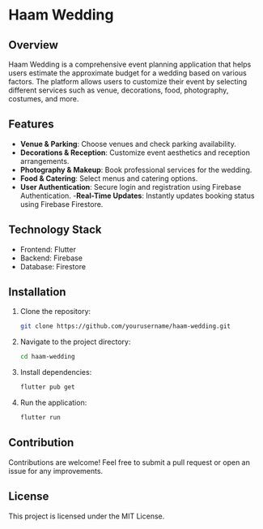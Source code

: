 # Haam Wedding

## Overview
Haam Wedding is a comprehensive event planning application that helps users estimate the approximate budget for a wedding based on various factors. The platform allows users to customize their event by selecting different services such as venue, decorations, food, photography, costumes, and more.

## Features
- **Venue & Parking**: Choose venues and check parking availability.
- **Decorations & Reception**: Customize event aesthetics and reception arrangements.
- **Photography & Makeup**: Book professional services for the wedding.
- **Food & Catering**: Select menus and catering options.
- **User Authentication**: Secure login and registration using Firebase Authentication.
-**Real-Time Updates**: Instantly updates booking status using Firebase Firestore.



## Technology Stack
- Frontend: Flutter
- Backend: Firebase
- Database: Firestore

## Installation
1. Clone the repository:
   ```bash
   git clone https://github.com/yourusername/haam-wedding.git
   ```
2. Navigate to the project directory:
   ```bash
   cd haam-wedding
   ```
3. Install dependencies:
   ```bash
   flutter pub get
   ```
4. Run the application:
   ```bash
   flutter run
   ```

## Contribution
Contributions are welcome! Feel free to submit a pull request or open an issue for any improvements.

## License
This project is licensed under the MIT License.



